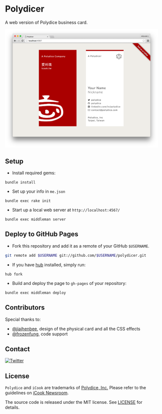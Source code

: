 # Polydicer

A web version of Polydice business card.

![screenshot](https://raw.githubusercontent.com/bcylin/polydicer/develop/source/images/screenshot.png)

## Setup

* Install required gems:

```
bundle install
```

* Set up your info in `me.json`

```
bundle exec rake init
```

* Start up a local web server at `http://localhost:4567/`

```
bundle exec middleman server
```

## Deploy to GitHub Pages

* Fork this repository and add it as a remote of your GitHub `$USERNAME`.

```sh
git remote add $USERNAME git://github.com/$USERNAME/polydicer.git
```

* If you have [hub](https://hub.github.com/) installed, simply run:

```
hub fork
```

* Build and deploy the page to `gh-pages` of your repository:

```
bundle exec middleman deploy
```

## Contributors

Special thanks to:

* [@jiajhenbee](https://github.com/jiajhenbee), design of the physical card and all the CSS effects
* [@frozenfung](https://github.com/frozenfung), code support

## Contact

[![Twitter](https://img.shields.io/badge/twitter-@bcylin-blue.svg?style=flat)](https://twitter.com/bcylin)

## License

`Polydice` and `iCook` are trademarks of [Polydice, Inc.](https://polydice.com/) Please refer to the guidelines on [iCook Newsroom](https://newsroom.icook.tw/downloads).

The source code is released under the MIT license. See [LICENSE](https://github.com/bcylin/polydicer/blob/develop/LICENSE) for details.
